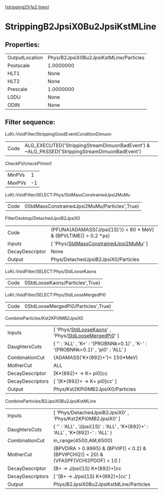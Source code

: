 [[stripping21r1p2 lines]](./stripping21r1p2-index)

# StrippingB2JpsiX0Bu2JpsiKstMLine

## Properties:

|                |                                        |
|----------------|----------------------------------------|
| OutputLocation | Phys/B2JpsiX0Bu2JpsiKstMLine/Particles |
| Postscale      | 1.0000000                              |
| HLT1           | None                                   |
| HLT2           | None                                   |
| Prescale       | 1.0000000                              |
| L0DU           | None                                   |
| ODIN           | None                                   |

## Filter sequence:

LoKi::VoidFilter/StrippingGoodEventConditionDimuon

|      |                                                                                              |
|------|----------------------------------------------------------------------------------------------|
| Code | ALG_EXECUTED('StrippingStreamDimuonBadEvent') & ~ALG_PASSED('StrippingStreamDimuonBadEvent') |

CheckPV/checkPVmin1

|        |     |
|--------|-----|
| MinPVs | 1   |
| MaxPVs | -1  |

LoKi::VoidFilter/SELECT:Phys/StdMassConstrainedJpsi2MuMu

|      |                                               |
|------|-----------------------------------------------|
| Code | 0StdMassConstrainedJpsi2MuMu/Particles',True) |

FilterDesktop/DetachedJpsiB2JpsiX0

|                 |                                                                                                           |
|-----------------|-----------------------------------------------------------------------------------------------------------|
| Code            | (PFUNA(ADAMASS('J/psi(1S)')) \< 80 \* MeV) & (BPVLTIME() \> 0.2 \*ps)                                     |
| Inputs          | [ 'Phys/[StdMassConstrainedJpsi2MuMu](./stripping21r1p2-commonparticles-stdmassconstrainedjpsi2mumu)' ] |
| DecayDescriptor | None                                                                                                      |
| Output          | Phys/DetachedJpsiB2JpsiX0/Particles                                                                       |

LoKi::VoidFilter/SELECT:Phys/StdLooseKaons

|      |                                 |
|------|---------------------------------|
| Code | 0StdLooseKaons/Particles',True) |

LoKi::VoidFilter/SELECT:Phys/StdLooseMergedPi0

|      |                                     |
|------|-------------------------------------|
| Code | 0StdLooseMergedPi0/Particles',True) |

CombineParticles/Kst2KPi0MB2JpsiX0

|                  |                                                                                                                                                                 |
|------------------|-----------------------------------------------------------------------------------------------------------------------------------------------------------------|
| Inputs           | [ 'Phys/[StdLooseKaons](./stripping21r1p2-commonparticles-stdloosekaons)' , 'Phys/[StdLooseMergedPi0](./stripping21r1p2-commonparticles-stdloosemergedpi0)' ] |
| DaughtersCuts    | { '' : 'ALL' , 'K+' : '(PROBNNk\>0.1)' , 'K-' : '(PROBNNk\>0.1)' , 'pi0' : 'ALL' }                                                                              |
| CombinationCut   | (ADAMASS('K\*(892)+')\< 150\*MeV)                                                                                                                               |
| MotherCut        | ALL                                                                                                                                                             |
| DecayDescriptor  | [K\*(892)+ -\> K+ pi0]cc                                                                                                                                      |
| DecayDescriptors | [ '[K\*(892)+ -\> K+ pi0]cc' ]                                                                                                                              |
| Output           | Phys/Kst2KPi0MB2JpsiX0/Particles                                                                                                                                |

CombineParticles/B2JpsiX0Bu2JpsiKstMLine

|                  |                                                                                           |
|------------------|-------------------------------------------------------------------------------------------|
| Inputs           | [ 'Phys/DetachedJpsiB2JpsiX0' , 'Phys/Kst2KPi0MB2JpsiX0' ]                              |
| DaughtersCuts    | { '' : 'ALL' , 'J/psi(1S)' : 'ALL' , 'K\*(892)+' : 'ALL' , 'K\*(892)-' : 'ALL' }          |
| CombinationCut   | in_range(4500,AM,6500)                                                                    |
| MotherCut        | (BPVDIRA \> 0.9995) & (BPVIP() \< 0.2) & (BPVIPCHI2() \< 20) & (VFASPF(VCHI2PDOF) \< 10 ) |
| DecayDescriptor  | [B+ -\> J/psi(1S) K\*(892)+]cc                                                          |
| DecayDescriptors | [ '[B+ -\> J/psi(1S) K\*(892)+]cc' ]                                                  |
| Output           | Phys/B2JpsiX0Bu2JpsiKstMLine/Particles                                                    |
